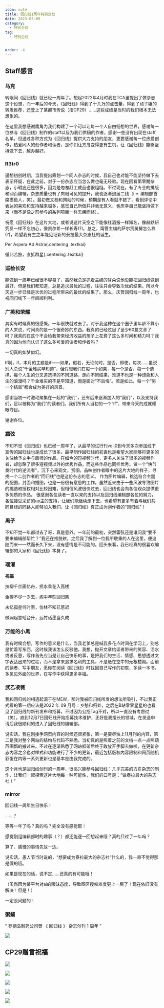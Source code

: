 ```yaml
---
icon: note
title: 回归线1周年特别企划
date: 2023-05-09
category:
  - 特别企划
tag:
  - 特别企划


order: -4
---
```

<!-- more -->

## Staff感言

### **马克**

转眼间《回归线》就已经一周年了。想起2022年4月时我在TCA里提出了做杂志这个设想，而一年后的今天，《回归线》得到了十几万的点击量，得到了顽子姐的转发推荐，还登上了某都市传说（指CP29）……这些成绩是当时的我们根本无法想象的。

在这里我想感谢鹰角为我们构建了一个可以让每一个人自由畅想的世界，感谢每一位参与《回归线》制作的staff以及为我们供稿的作者，感谢一些没有出现在staff名单，但通过各种方式为《回归线》提供大力支持的朋友，更要感谢每一位热爱创作，热爱同人的创作者和读者，是你们让方舟变得更有生机，让《回归线》能够坚持做下去，越办越好。

### **R3tr0**

遥想初创时期，当我提出筹划一个同人杂志的时候，我自己也对能不能坚持做下去表示怀疑，在此之前，对于一份杂志应当怎么做也毫无经验。现在回看第零期杂志，小瑕疵还是很多，因为是匆匆赶工成品也很粗糙。不过现在，有了专业的排版和网页编辑，杂志质量也有了肉眼可见的提升，我也逐渐退居二线（i.e. 编辑部首席摸鱼人，笑）。最初做文档和网站的时候，预期是有人看就不错了，看到评论中表达的喜欢和支持越来越多，感觉自己所做并非毫无意义，也庆幸自己能坚持做下来（而不是像之前参与的系列项目一样无疾而终）。

祝愿《回归线》在这片大地，或者说这片天空之下能像红酒报一样知名，像赫默研究员一样不忘初心，像凯尔希一样长寿(?)。总之，甭管主编的萨尔贡舅舅怎么样(?)，希望我有生之年能见证新的泰拉最大杂志社的诞生。

Per Aspera Ad Astra{.centering .textkai}

循此苦旅，直抵群星{.centering .textkai}

### **巡检长安**

能做到一周年已经很不容易了，虽然我总是抓着主编的耳朵说他没能把回归线做到最好，但是我们都知道，总是追求最优的过程，往往只会导致次优的结果。所以今天这一步已经是次优的过程所带来的最优的结果了。那么，庆贺回归线一周年，也祝回归线下一年顺顺利利。

### **广英和荣耀**

其实有时候真的很感慨，一年很快就过去了。对于我这种在这个圈子里年龄不算小的人来说，时间真的是一个很奇妙的东西。我真的已经过目了至少60篇文章了吗？我真的在这个不会给我带来经济收益的孩子上花费了这么多时间和精力吗？我真的因为他而认识了这么多可爱的读者和作者吗？

一切真的如梦似幻。

If啊，if，本月的主题是if——如果，假若，无论何时，是否，即使，每次……虽说别人总说“千金难买早知道”，但假想我们在每一个如果，每一个是否，每一个选择，每个人生的分叉道选择的不同道路，走向不同结果，难道不也是一种想象和人生的浪漫吗？千金难买的不是早知道，而是面对“不后悔”。若是如此，每一个“另一个结局”都会成为美好的风景。

感谢当初一时激动聚集在一起的“我们”，还有后来逐渐加入的“我们”，以及支持我们，足以被称为“我们”的读者们。我们所有人当初的一个“if”，带来今天的成就耀眼夺目。

谢谢各位。

### **霜弦**

不知不觉《回归线》也已经一周年了，从最早的试行刊vol.0到今天多次参加线下宣传的回归线也是成长了很多。最早制作回归线的初衷也是希望大家能够将更多的关注给予文手与画师的作品。在如今的短视频时代，更多人关注了很多的视频作者，却忽略了很多短视频以外的优秀作品，而这些作品也同样优秀。做一个“快节奏时代的逆流者”，沉下心来观文，赏图，品味创作者眼中的这片大地的样子，寻找一个二创作者的“回归线”也是这份杂志的意义。
作为图片编辑，挑选符合主题的配图，封面和插图，也是一份很有意思的工作。虽然近来由于一些风波导致图片的挑选和授权相对比较困难，但相信风波很快过去，回归线也会向各位观众提供更多优质的作品。
很感谢各位读者一直以来的支持以及回归线编辑部各位的努力，各位接受采访的up主的支持，让我们能继续走下去，也希望有更多有着与我们共同目标的同路人能够加入我们，让《回归线》真正成为创作者的“回归线”！

### **黒子**

不知不觉一年都过去了呀，真是意外。一年前的最初，突然霜弦还是谁问我“要不要来编辑部帮忙？”我还在推脱欸。之后我了解到一位我所敬重的人在这里，便追随而来——然而长久下来，没有感情是不可能的。回头来看，我已经真的很喜欢编辑部的大家和《回归线》本身了。

### **瑶濯**

<div class="centering textkai">

**祝福**

扶柳千丝画忆舟，摇水乘花入高楼

金樽不尽一岁去，阁中年刻回归集

未忆孤星何时至，仿林不知已葱迟

微澜起意瑶台升，远竹话墨当久成

</div>

### **万能的小黑**

我有时候会想，写作的意义是什么，当我老爹总是喊我多花点时间在学习上，别总是忙着写东西，这时候我该怎么反驳他。我想，抛开文章给读者带来的笑容、泪水或者反思，写作首先应当是让自己快乐的事，是把我们的生活、情感、思想透过文字表达出来的过程，而不是拿来追求名利的工具，不是悬在空中的无根楼阁。面前的读者、写手朋友，愿你在阅读《回归线》时找回自己写作的初衷，多读一本书，多见见外面的世界，在写作中获得更多幸福。

### **武乙凌薇**

我和回归线的相遇起源于在MEW，那时我被回归线所发的想法所吸引，不过我正式看的第一期应该是2022 年 09 月号：乡愁和归处，之后在B站零零星星的也看见了回归线的新刊发布和招募，不过因为公招Tag不对，所以一直没有考虑过（笑）。直到12月7日回归线开始招募技术维护，正好是我擅长的领域，在发送申请后我很顺利的进入了回归线的编辑部。

说实话，我在刚接手网页内容的时候还很紧张，第一是要尽快上11月刊的内容，第二是我对整个网站的结构与代码不熟悉。当初真的是照着之前的文档一点一点照葫芦画瓢的搬过来。不过在逐渐熟悉了网站框架后终于敢放开手脚去做啦，在更新杂志内容之余也对样式和功能进行了不少的更新，最近包括版权内容限制和网页随机彩蛋在内等一系列更新也是基本是由我完成的。

这个月也是回归线创刊的一周年，很高兴能参与回归线：几乎完美的方舟杂志的制作，让我们一起探索这片大地每一种可能性，我们的口号是：“做泰拉最大的杂志社！”

### **mirror**

回归线一周年生日快乐！

……？

等等一年了吗？真的吗？完全没有感觉耶！

感觉刚组编辑部时的趣事（？）都还能逐一回想起来哦？真的只过了一年吗？

算了，感慨的事情先放一边。

说实话，愚人节当时说的，“想要成为泰拉最大的杂志社”什么的，我一直不觉得那是假的哦。

如果是现在的话，说不定……还真的有可能哦！

（虽然因为某平台对ai的暧昧态度，导致图区授权难度更上一层了！现在依旧没有解决！但是！）

一定没问题的！


### **粥鋪**

“ 罗德岛制药公司贺 《 回归线 》 杂志创刊 1 周年 ”

![](./res/interview/粥鋪.webp)

## CP29赠言祝福

![](./res/interview/topic.webp)

![](./res/interview/1.webp)

![](./res/interview/2.webp)

![](./res/interview/3.webp)

![](./res/interview/4.webp)
<eod />